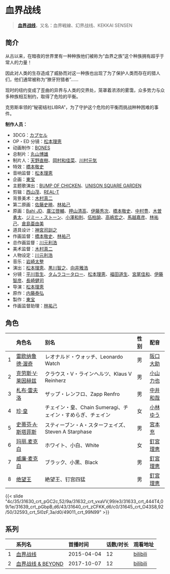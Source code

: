 # 血界战线


> <u>**[血界战线](https://bgm.tv/subject/105075)**</u>，又名：血界戦線、幻界战线、KEKKAI SENSEN

## 简介

从古以来，在暗夜的世界里有一种种族他们被称为“血界之族”这个种族拥有超乎于常人的力量！

因此对人类的生存造成了威胁而对这一种族也出现了为了保护人类而存在的猎人们，他们通常被称为“獠牙狩猎者”……

现时的纽约变成了歪曲的异界与人类的交界处，笼罩着浓浓的雾霭，众多势力与众多种族相互制约，取得了危险的平衡。

克劳斯率领的“秘密结社LIBRA”，为了守护这个危险的平衡而挑战种种困难的事件。

**制作人员：**
- 3DCG：[カプセル](https://bgm.tv/person/24042)
- OP・ED 分镜：[松本理恵](https://bgm.tv/person/6360)
- 动画制作：[BONES](https://bgm.tv/person/44)
- 总制片：[丸山博雄](https://bgm.tv/person/5783)
- 制片人：[天野直樹](https://bgm.tv/person/42077)、[岡村和佳菜](https://bgm.tv/person/49984)、[川村元気](https://bgm.tv/person/25912)
- 特效：[橋本敬史](https://bgm.tv/person/3426)
- 音响监督：[松本理恵](https://bgm.tv/person/6360)
- 企画：[東宝](https://bgm.tv/person/985)
- 主题歌演出：[BUMP OF CHICKEN](https://bgm.tv/person/14528)、[UNISON SQUARE GARDEN](https://bgm.tv/person/14157)
- 剪辑：[西山茂](https://bgm.tv/person/6004)、[REAL-T](https://bgm.tv/person/46772)
- 背景美术：[木村真二](https://bgm.tv/person/10839)
- 第二原画：[佐藤史暁](https://bgm.tv/person/36681)、[林祐己](https://bgm.tv/person/8033)
- 原画：[Bahi JD](https://bgm.tv/person/12516)、[廣江啓輔](https://bgm.tv/person/41639)、[押山清高](https://bgm.tv/person/12593)、[伊藤秀次](https://bgm.tv/person/11405)、[橋本敬史](https://bgm.tv/person/3426)、[中村豊](https://bgm.tv/person/11475)、[木曽勇太](https://bgm.tv/person/15688)、[ジミー・ストーン](https://bgm.tv/person/14397)、[小澤和則](https://bgm.tv/person/21362)、[伍柏諭](https://bgm.tv/person/22689)、[高嶋宏之](https://bgm.tv/person/33697)、[馬越嘉彦](https://bgm.tv/person/820)、[林祐己](https://bgm.tv/person/8033)、[倉島亜由美](https://bgm.tv/person/3578)
- 道具设计：[神宮司訓之](https://bgm.tv/person/17798)
- 作画监督：[橋本敬史](https://bgm.tv/person/3426)、[林祐己](https://bgm.tv/person/8033)
- 总作画监督：[川元利浩](https://bgm.tv/person/102)
- 美术监督：[木村真二](https://bgm.tv/person/10839)
- 人物设定：[川元利浩](https://bgm.tv/person/102)
- 音乐：[岩崎太整](https://bgm.tv/person/17799)
- 演出：[松本理恵](https://bgm.tv/person/6360)、[黒川智之](https://bgm.tv/person/12912)、[向井雅浩](https://bgm.tv/person/11076)
- 分镜：[平川哲生](https://bgm.tv/person/3798)、[タムラコータロー](https://bgm.tv/person/11563)、[松本理恵](https://bgm.tv/person/6360)、[福田道生](https://bgm.tv/person/2610)、[宮尾佳和](https://bgm.tv/person/3527)、[伊藤智彦](https://bgm.tv/person/3213)、[長崎健司](https://bgm.tv/person/6859)
- 导演：[松本理恵](https://bgm.tv/person/6360)
- 原作：[内藤泰弘](https://bgm.tv/person/210)
- 製作：[東宝](https://bgm.tv/person/985)
- 作画监督助理：[林祐己](https://bgm.tv/person/8033)

## 角色

|     |   角色名   |   别名  | 性别 |  配音  |
|:--- |:------  |:----      |:---  |:--   |
| 1 | [雷欧纳鲁德·渥奇](https://bgm.tv/character/31630) | レオナルド・ウォッチ、Leonardo Watch | 男 | [阪口大助](https://bgm.tv/person/4231) |
| 2 | [克劳斯·V·莱因赫兹](https://bgm.tv/character/31632) | クラウス・V・ラインヘルツ、Klaus V Reinherz | 男 | [小山力也](https://bgm.tv/person/4130) |
| 3 | [札布·雷夫洛](https://bgm.tv/character/31633) | ザップ・レンフロ、Zapp Renfro | 男 | [中井和哉](https://bgm.tv/person/4424) |
| 4 | [珍·皇](https://bgm.tv/character/31639) | チェイン・皇、Chain Sumeragi、チェイン・すめらぎ、チェイン | 女 | [小林ゆう](https://bgm.tv/person/4398) |
| 5 | [史蒂芬·A·斯塔菲斯](https://bgm.tv/character/31640) | スティーブン・A・スターフェイズ、Steven A Starphase | 男 | [宮本充](https://bgm.tv/person/3872) |
| 6 | [玛丽.麦克白](https://bgm.tv/character/31645) | ホワイト、小白、White | 女 | [釘宮理恵](https://bgm.tv/person/3936) |
| 7 | [威廉·麦克白](https://bgm.tv/character/32593) | ブラック、小黑、Black | 男 | [釘宮理恵](https://bgm.tv/person/3936) |
| 8 | [绝望王](https://bgm.tv/character/49011) | 絶望王、钉宫四猛 | 男 | [釘宮理恵](https://bgm.tv/person/3936) |

{{< slide "4c/35/31630_crt_pGC2c,52/9a/31632_crt_vxaVV,99/e3/31633_crt_444T4,09/1e/31639_crt_pGbpB,d6/43/31640_crt_zCFKK,d6/c0/31645_crt_O43S8,92/50/32593_crt_5l0zF,3a/d0/49011_crt_99N99" >}}

## 系列

|     |   系列名   |   首播时间  | 话数/时长  | 观看地址 |
|:---  |:------    |:----      |:---       |:---  |
| 1 |[血界战线](https://bgm.tv/subject/105075)| 2015-04-04 | 12 | [bilibili](https://www.bilibili.com/bangumi/play/ss1553)  |
| 2 |[血界战线 &amp; BEYOND](https://bgm.tv/subject/199392)| 2017-10-07 | 12 | [bilibili](https://www.bilibili.com/bangumi/play/ss6439)  |



